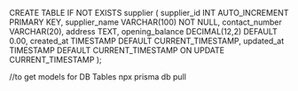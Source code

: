 CREATE TABLE IF NOT EXISTS supplier (
    supplier_id INT AUTO_INCREMENT PRIMARY KEY,
    supplier_name VARCHAR(100) NOT NULL,
    contact_number VARCHAR(20),
    address TEXT,
    opening_balance DECIMAL(12,2) DEFAULT 0.00,
    created_at TIMESTAMP DEFAULT CURRENT_TIMESTAMP,
    updated_at TIMESTAMP DEFAULT CURRENT_TIMESTAMP ON UPDATE CURRENT_TIMESTAMP
);

//to get models for DB Tables  npx prisma db pull
